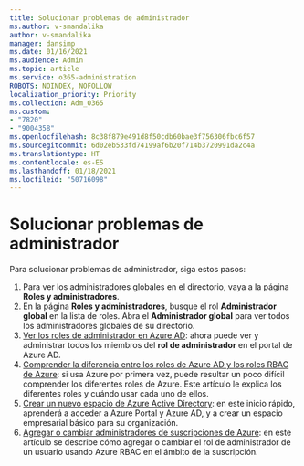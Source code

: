```yaml
---
title: Solucionar problemas de administrador
ms.author: v-smandalika
author: v-smandalika
manager: dansimp
ms.date: 01/16/2021
ms.audience: Admin
ms.topic: article
ms.service: o365-administration
ROBOTS: NOINDEX, NOFOLLOW
localization_priority: Priority
ms.collection: Adm_O365
ms.custom:
- "7820"
- "9004358"
ms.openlocfilehash: 8c38f879e491d8f50cdb60bae3f756306fbc6f57
ms.sourcegitcommit: 6d02eb533fd74199af6b20f714b3720991da2c4a
ms.translationtype: HT
ms.contentlocale: es-ES
ms.lasthandoff: 01/18/2021
ms.locfileid: "50716098"
---
```

# <a name="troubleshoot-administrator-issues"></a>Solucionar problemas de administrador

Para solucionar problemas de administrador, siga estos pasos:

1. Para ver los administradores globales en el directorio, vaya a la página **Roles y administradores**.
2. En la página **Roles y administradores**, busque el rol **Administrador global** en la lista de roles. Abra el **Administrador global** para ver todos los administradores globales de su directorio.
3. [Ver los roles de administrador en Azure AD](https://docs.microsoft.com/azure/active-directory/roles/manage-roles-portal): ahora puede ver y administrar todos los miembros del **rol de administrador** en el portal de Azure AD.
4. [Comprender la diferencia entre los roles de Azure AD y los roles RBAC de Azure](https://docs.microsoft.com/azure/role-based-access-control/rbac-and-directory-admin-roles): si usa Azure por primera vez, puede resultar un poco difícil comprender los diferentes roles de Azure. Este artículo le explica los diferentes roles y cuándo usar cada uno de ellos.
5. [Crear un nuevo espacio de Azure Active Directory](https://docs.microsoft.com/azure/active-directory/fundamentals/active-directory-access-create-new-tenant): en este inicio rápido, aprenderá a acceder a Azure Portal y Azure AD, y a crear un espacio empresarial básico para su organización.
6. [Agregar o cambiar administradores de suscripciones de Azure](https://docs.microsoft.com/azure/cost-management-billing/manage/add-change-subscription-administrator): en este artículo se describe cómo agregar o cambiar el rol de administrador de un usuario usando Azure RBAC en el ámbito de la suscripción.
